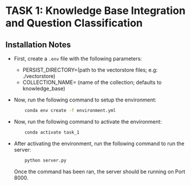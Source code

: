 # TASK 1: Knowledge Base Integration and Question Classification

## Installation Notes

* First, create a `.env` file with the following parameters:
    * PERSIST_DIRECTORY=(path to the vectorstore files; e.g: ./vectorstore)
    * COLLECTION_NAME= (name of the collection; defaults to knowledge_base)

* Now, run the following command to setup the environment:
    ```bash
        conda env create -f environment.yml
    ```
* Now, run the following command to activate the environment:
    ```bash
        conda activate task_1
    ```
* After activating the environment, run the following command to run the server:
    ```python
        python server.py
    ```
    Once the command has been ran, the server should be running on Port 8000. 
